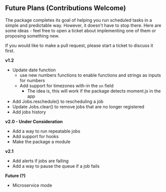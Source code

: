 ## Future Plans (Contributions Welcome)

The package completes its goal of helping you run scheduled tasks in a simple and predictable way. However, it doesn't have to stop there. Here are some ideas - feel free to open a ticket about implementing one of them or proposing something new.

If you would like to make a pull request, please start a ticket to discuss it first.

**v1.2**
 - Update date function
    - use new numbers functions to enable functions and strings as inputs for numbers
    - Add support for timezones with-in the `on` field
         - The idea is, this will work if the package detects moment.js in the app
 - Add Jobs.reschedule() to rescheduling a job
 - Update Jobs.clear() to remove jobs that are no longer registered
 - Add jobs history

**v2.0 - Under Consideration**
 - Add a way to run repeatable jobs
 - Add support for hooks
 - Make the package a module

**v2.1**
 - Add alerts if jobs are failing
 - Add a way to pause the queue if a job fails 

**Future (?)**
 - Microservice mode